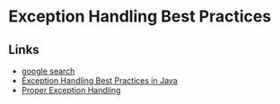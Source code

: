 # Exception Handling Best Practices

## Links

- [google search](https://www.google.com/search?q=java+application+layers+exceptions&newwindow=1&client=opera&sxsrf=ALiCzsbj23wdAU-vc5qh-tNt-s_vQgT6ag%3A1656578945087&ei=gWO9Ysz8BO_LrgTIhbegAQ&oq=java+application+layers+exception&gs_lcp=Cgdnd3Mtd2l6EAMYATIFCCEQoAEyBQghEKABMgUIIRCgATIICCEQHhAWEB0yCAghEB4QFhAdMggIIRAeEBYQHTIICCEQHhAWEB0yCAghEB4QFhAdMggIIRAeEBYQHTIICCEQHhAWEB06BwgAEEcQsAM6BAghEBU6BwghEAoQoAFKBAhBGABKBAhGGABQ1gRYlChgxDNoAnABeACAAaMBiAGWCJIBAzMuNpgBAKABAcgBCMABAQ&sclient=gws-wiz)
- [Exception Handling Best Practices in Java](https://roytuts.com/exception-handling-best-practices-in-java/)
- [Proper Exception Handling](https://gkovan.medium.com/build-to-manage-proper-exception-handling-makes-your-applications-easier-to-build-and-manage-9105dbaf2862)